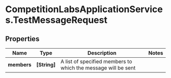 # CompetitionLabsApplicationServices.TestMessageRequest

## Properties

Name | Type | Description | Notes
------------ | ------------- | ------------- | -------------
**members** | **[String]** | A list of specified members to which the message will be sent | 



